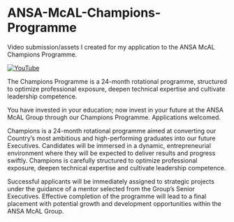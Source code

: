 # ANSA-McAL-Champions-Programme
Video submission/assets I created for my application to the ANSA McAL Champions Programme.

[![YouTube](http://i.ytimg.com/vi/x3MLGrLfGqI/hqdefault.jpg)](https://www.youtube.com/watch?v=x3MLGrLfGqI)

The Champions Programme is a 24-month rotational programme, structured to optimize professional exposure, deepen technical expertise and cultivate leadership competence.

You have invested in your education; now invest in your future at the ANSA McAL Group through our Champions Programme. Applications welcomed.

Champions is a 24-month rotational programme aimed at converting our Country’s most ambitious and high-performing graduates into our future Executives. Candidates will be immersed in a dynamic, entrepreneurial environment where they will be expected to deliver results and progress swiftly. Champions is carefully structured to optimize professional exposure, deepen technical expertise and cultivate leadership competence.

Successful applicants will be immediately assigned to strategic projects under the guidance of a mentor selected from the Group’s Senior Executives. Effective completion of the programme will lead to a final placement with potential growth and development opportunities within the ANSA McAL Group. 
